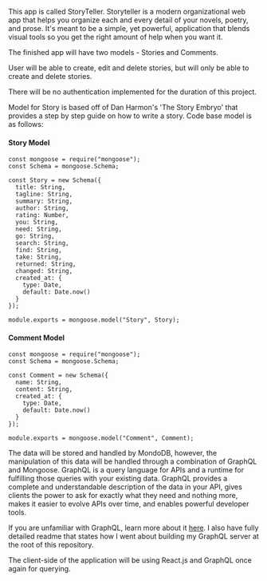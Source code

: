 This app is called StoryTeller. Storyteller is a modern organizational web app that helps you organize each and every detail of your novels, poetry, and prose. It's meant to be a simple, yet powerful, application that blends visual tools so you get the right amount of help when you want it.

The finished app will have two models - Stories and Comments.

User will be able to create, edit and delete stories, but will only be able to create and delete stories.

There will be no authentication implemented for the duration of this project.

Model for Story is based off of Dan Harmon's 'The Story Embryo' that provides a step by step guide on how to write a story. Code base model is as follows:

#### Story Model

```
const mongoose = require("mongoose");
const Schema = mongoose.Schema;

const Story = new Schema({
  title: String,
  tagline: String,
  summary: String,
  author: String,
  rating: Number,
  you: String,
  need: String,
  go: String,
  search: String,
  find: String,
  take: String,
  returned: String,
  changed: String,
  created_at: {
    type: Date,
    default: Date.now()
  }
});

module.exports = mongoose.model("Story", Story);
```

#### Comment Model

```
const mongoose = require("mongoose");
const Schema = mongoose.Schema;

const Comment = new Schema({
  name: String,
  content: String,
  created_at: {
    type: Date,
    default: Date.now()
  }
});

module.exports = mongoose.model("Comment", Comment);
```

The data will be stored and handled by MondoDB, however,
the manipulation of this data will be handled through a combination of GraphQL and Mongoose. GraphQL is a query language for APIs and a runtime for fulfilling those queries with your existing data. GraphQL provides a complete and understandable description of the data in your API, gives clients the power to ask for exactly what they need and nothing more, makes it easier to evolve APIs over time, and enables powerful developer tools. 

If you are unfamiliar with GraphQL, learn more about it [here](https://www.robinwieruch.de/graphql-apollo-server-tutorial/). I also have fully detailed readme that states how I went about building my GraphQL server at the root of this repository.

The client-side of the application will be using React.js and GraphQL once again for querying.